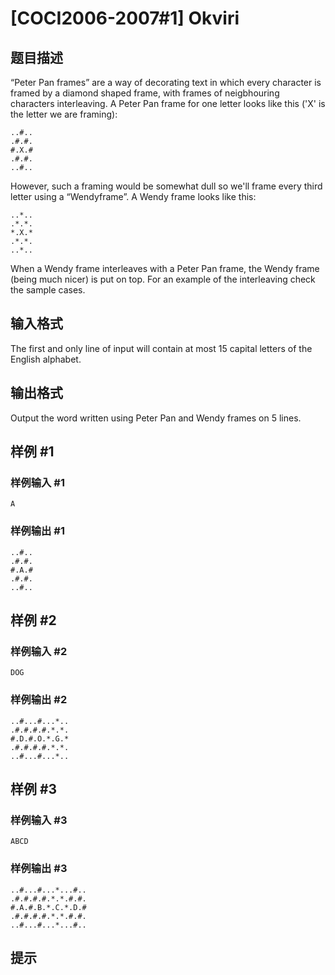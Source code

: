 # [COCI2006-2007#1] Okviri

## 题目描述

“Peter Pan frames” are a way of decorating text in which every character is framed by a diamond shaped frame, with frames of neigbhouring characters interleaving. A Peter Pan frame for one letter looks like this ('X' is the letter we are framing):
```
..#..
.#.#.
#.X.#
.#.#.
..#..
```
However, such a framing would be somewhat dull so we'll frame every third letter using a “Wendyframe”. A Wendy frame looks like this:

```
..*..
.*.*.
*.X.*
.*.*.
..*..
```
When a Wendy frame interleaves with a Peter Pan frame, the Wendy frame (being much nicer) is put on top. For an example of the interleaving check the sample cases.

## 输入格式

The first and only line of input will contain at most 15 capital letters of the English alphabet.

## 输出格式

Output the word written using Peter Pan and Wendy frames on 5 lines.

## 样例 #1

### 样例输入 #1
```
A
```

### 样例输出 #1

```
..#..
.#.#.
#.A.#
.#.#.
..#..
```

## 样例 #2

### 样例输入 #2
```
DOG
```

### 样例输出 #2

```
..#...#...*..
.#.#.#.#.*.*.
#.D.#.O.*.G.*
.#.#.#.#.*.*.
..#...#...*..
```

## 样例 #3

### 样例输入 #3
```
ABCD
```

### 样例输出 #3

```
..#...#...*...#..
.#.#.#.#.*.*.#.#.
#.A.#.B.*.C.*.D.#
.#.#.#.#.*.*.#.#.
..#...#...*...#..
```

## 提示


